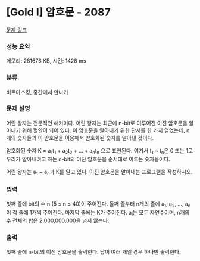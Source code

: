 # [Gold I] 암호문 - 2087 

[문제 링크](https://www.acmicpc.net/problem/2087) 

### 성능 요약

메모리: 281676 KB, 시간: 1428 ms

### 분류

비트마스킹, 중간에서 만나기

### 문제 설명

<p>어린 왕자는 전문적인 해커이다. 어린 왕자는 최근에 n-bit로 이루어진 이진 암호문을 알아내기 위해 혈안이 되어 있다. 이 암호문을 알아내기 위한 단서를 한 가지 얻었는데, n개의 숫자들과 이 암호문을 이용해서 암호화된 숫자를 알아낸 것이다.</p>

<p>암호화된 숫자 K = a<sub>1</sub>t<sub>1</sub> + a<sub>2</sub>t<sub>2</sub> + ... + a<sub>n</sub>t<sub>n</sub> 으로 표현된다. 여기서 t<sub>1</sub> ~ t<sub>n</sub>은 0 또는 1로 우리가 알아내려고 하는 n-bit의 이진 암호문을 순서대로 이루는 숫자들이다.</p>

<p>어린 왕자는 a<sub>1</sub> ~ a<sub>n</sub>과 K를 알고 있다. 이진 암호문을 알아내는 프로그램을 작성하시오.</p>

### 입력 

 <p>첫째 줄에 bit의 수 n (5 ≤ n ≤ 40)이 주어진다. 둘째 줄부터 n개의 줄에 a<sub>1</sub>, a<sub>2</sub>, ..., a<sub>n</sub>이 각 줄에 1개씩 주어진다. 마지막 줄에는 K가 주어진다. a<sub>i</sub>는 모두 자연수이며, n개의 수 전체의 합은 2,000,000,000을 넘지 않는다.</p>

### 출력 

 <p>첫째 줄에 n-bit의 이진 암호문을 출력한다. 답이 여러 개일 경우 하나만 출력한다.</p>

